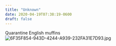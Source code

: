 ```yaml
---
title: "Unknown"
date: 2020-04-19T07:38:19-0600
draft: false
---
```


Quarantine English muffins ![6F35F854-943D-4244-A939-232FA31E7D93.jpg](https://ianwhitney.micro.blog/uploads/2020/9bfdde8121.jpg)
